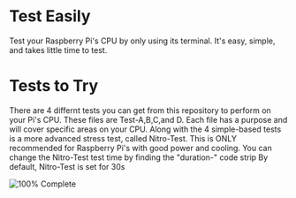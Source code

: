 # Test Easily

Test your Raspberry Pi's CPU by only using its terminal.
It's easy, simple, and takes little time to test.

# Tests to Try

There are 4 differnt tests you can get from this repository to perform on your Pi's CPU.
These files are Test-A,B,C,and D. Each file has a purpose and will cover specific 
areas on your CPU. Along with the 4 simple-based tests is a more advanced stress test,
called Nitro-Test. This is ONLY recommended for Raspberry Pi's with good 
power and cooling. You can change the Nitro-Test test time
by finding the "duration-" code strip
By default, Nitro-Test is set for 30s

![100% Complete](https://img.shields.io/badge/Progress-100%25-darkgreen)
